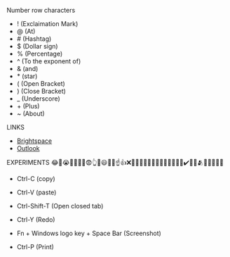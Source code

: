 Number row characters
- ! (Exclaimation Mark)
- @ (At)
- \# (Hashtag)
- $ (Dollar sign)
- % (Percentage)
- ^ (To the exponent of)
- & (and)
- \* (star)
- ( (Open Bracket)
- ) (Close Bracket)
- _ (Underscore)
- \+ (Plus)
- ~ (About)

LINKS
- [Brightspace](https://learn.georgebrown.ca/d2l/home)
- [Outlook](https://outlook.office.com/mail/)

EXPERIMENTS
😂👀😭💯🥰📝🥺😨👆🤐😃✅🎉☝️👍❌🤔😀👏🤣😏👋🫶🤞💢😴💚😵‍💫✔️💅✨🫂😄🐱😐🥹🐒

- Ctrl-C (copy)
- Ctrl-V (paste)
- Ctrl-Shift-T (Open closed tab)

- Ctrl-Y (Redo)
- Fn + Windows logo key + Space Bar (Screenshot)
- Ctrl-P (Print)
